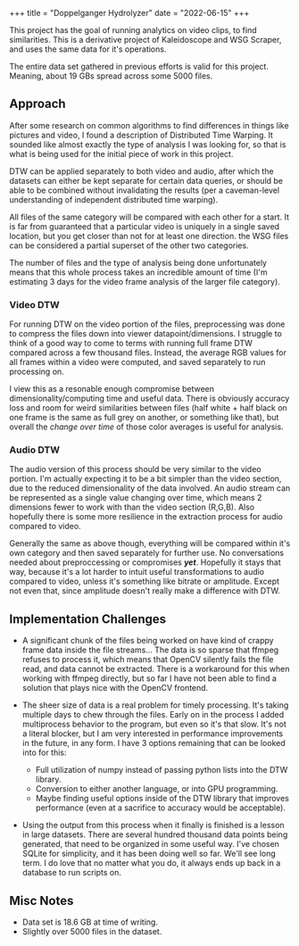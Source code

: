 +++ 
title = "Doppelganger Hydrolyzer"
date = "2022-06-15"
+++

This project has the goal of running analytics on video clips, to find similarities. 
This is a derivative project of Kaleidoscope and WSG Scraper, and uses the same data for it's operations.

The entire data set gathered in previous efforts is valid for this project. Meaning, about 19 GBs spread across some 5000 files.

## Approach 

After some research on common algorithms to find differences in things like pictures and video, I found a 
description of Distributed Time Warping. It sounded like almost exactly the type of analysis I was looking for, 
so that is what is being used for the initial piece of work in this project. 

DTW can be applied separately to both video and audio, after which the datasets can either be kept 
separate for certain data queries, or should be able to be combined without invalidating the results 
(per a caveman-level understanding of independent distributed time warping).

All files of the same category will be compared with each other for a start. It is far from guaranteed that 
a particular video is uniquely in a single saved location, but you get closer than not for at least one direction.
the WSG files can be considered a partial superset of the other two categories. 

The number of files and the type of analysis being done unfortunately means that this whole process takes an 
incredible amount of time (I'm estimating 3 days for the video frame analysis of the larger file category).

### Video DTW

For running DTW on the video portion of the files, preprocessing was done to compress the files down into viewer datapoint/dimensions. 
I struggle to think of a good way to come to terms with running full frame DTW compared across a few thousand files. 
Instead, the average RGB values for all frames within a video were computed, and saved separately to run processing on. 

I view this as a resonable enough compromise between dimensionality/computing time and useful data. 
There is obviously accuracy loss and room for weird similarities between files 
(half white + half black on one frame is the same as full grey on another, or something like that), 
but overall the *change over time* of those color averages is useful for analysis. 

### Audio DTW

The audio version of this process should be very similar to the video portion. 
I'm actually expecting it to be a bit simpler than the video section, due to the reduced 
dimensionality of the data involved. An audio stream can be represented as a single 
value changing over time, which means 2 dimensions fewer to work with than the video 
section (R,G,B). Also hopefully there is some more resilience in the extraction process 
for audio compared to video. 

Generally the same as above though, everything will be compared within it's own category and 
then saved separately for further use. No conversations needed about preproccessing or 
compromises ***yet***. Hopefully it stays that way, because it's a lot harder to intuit
useful transformations to audio compared to video, unless it's something like bitrate or amplitude. 
Except not even that, since amplitude doesn't really make a difference with DTW. 

## Implementation Challenges

- A significant chunk of the files being worked on have kind of crappy frame data inside the file streams... 
  The data is so sparse that ffmpeg refuses to process it, which means that OpenCV silently fails the file read, 
  and data cannot be extracted. There is a workaround for this when working with ffmpeg directly, but so far I 
  have not been able to find a solution that plays nice with the OpenCV frontend. 

- The sheer size of data is a real problem for timely processing. It's taking multiple days to chew through the files. 
  Early on in the process I added multiprocess behavior to the program, but even so it's that slow. It's not a 
  literal blocker, but I am very interested in performance improvements in the future, in any form. 
  I have 3 options remaining that can be looked into for this: 
    - Full utilization of numpy instead of passing python lists into the DTW library.
    - Conversion to either another language, or into GPU programming. 
    - Maybe finding useful options inside of the DTW library that improves performance (even at a sacrifice to accuracy would be acceptable).

- Using the output from this process when it finally is finished is a lesson in large datasets. There are several hundred thousand data points
  being generated, that need to be organized in some useful way. I've chosen SQLite for simplicity, and it has been doing well so far. 
  We'll see long term. I do love that no matter what you do, it always ends up back in a database to run scripts on. 

## Misc Notes

- Data set is 18.6 GB at time of writing. 
- Slightly over 5000 files in the dataset.


